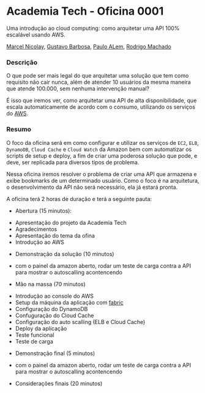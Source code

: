 # Academia Tech - Oficina 0001

Uma introdução ao cloud computing: como arquitetar uma API 100% escalável usando AWS.

[Marcel Nicolay](github.com/marcelnicolay), [Gustavo Barbosa](github.com/barbosa), [Paulo ALem](github.com/pauloalem), [Rodrigo Machado](github.com/rcmachado)

### Descrição

O que pode ser mais legal do que arquitetar uma solução que tem como requisito não cair nunca, além de atender 10 usuários da mesma maneira que atende 100.000, sem nenhuma intervenção manual? 

É isso que iremos ver, como arquitetar uma API de alta disponibilidade, que escala automaticamente de acordo com o consumo, utilizando os serviços do [AWS](aws.amazon.com).

### Resumo

O foco da oficina será em como configurar e utilizar os serviços de `EC2`, `ELB`, `DynamoDB`, `Cloud Cache` e `Cloud Watch` da Amazon bem com automatizar os scripts de setup e deploy, a fim de criar uma poderosa solução que pode, e deve, ser replicada para diversos tipos de problema.

Nessa oficina iremos resolver o problema de criar uma API que armazena e exibe bookmarks de um determinado usuário. Como o foco é na arquitetura, o desenvolvimento da API não será necessário, ela já estará pronta.

A oficina terá 2 horas de duração e terá a seguinte pauta:

* Abertura (15 minutos):

- Apresentação do projeto da Academia Tech
- Agradecimentos
- Apresentação do tema da ofina
- Introdução ao AWS

* Demonstração da solução (10 minutos)

- com o painel da amazon aberto, rodar um teste de carga contra a API para mostrar o autoscalling acontencendo

* Mão na massa (70 minutos)

- Introdução ao console do AWS
- Setup da máquina da aplicação com [fabric](fabfile.org)
- Configuração do DynamoDB
- Confuguração do Cloud Cache
- Configuração do auto scalling (ELB e Cloud Cache)
- Deploy da aplicação
- Teste funcional
- Teste de carga

* Demonstração final (5 minutos)

- com o painel da amazon aberto, rodar um teste de carga contra a API para mostrar o autoscalling acontencendo

* Considerações finais (20 minutos)